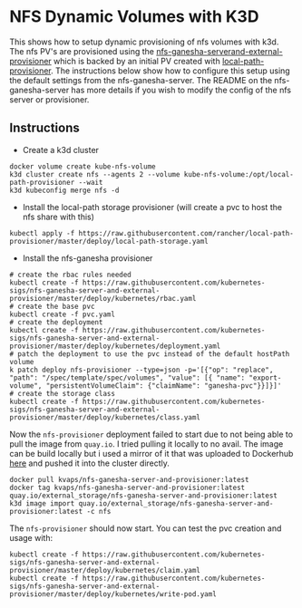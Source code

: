 # NFS Dynamic Volumes with K3D
This shows how to setup dynamic provisioning of nfs volumes with k3d. The nfs PV's are provisioned using the [nfs-ganesha-serverand-external-provisioner](https://github.com/kubernetes-sigs/nfs-ganesha-server-and-external-provisioner) which is backed
by an initial PV created with [local-path-provisioner](https://github.com/rancher/local-path-provisioner). 
The instructions below show how to configure this setup using the default settings from the nfs-ganesha-server. The README on the nfs-ganesha-server has more details if you wish to modify the config of the nfs server or provisioner.

## Instructions
- Create a k3d cluster
```console
docker volume create kube-nfs-volume
k3d cluster create nfs --agents 2 --volume kube-nfs-volume:/opt/local-path-provisioner --wait
k3d kubeconfig merge nfs -d
```
- Install the local-path storage provisioner (will create a pvc to host the nfs share with this)
```console
kubectl apply -f https://raw.githubusercontent.com/rancher/local-path-provisioner/master/deploy/local-path-storage.yaml
```
- Install the nfs-ganesha provisioner
```
# create the rbac rules needed
kubectl create -f https://raw.githubusercontent.com/kubernetes-sigs/nfs-ganesha-server-and-external-provisioner/master/deploy/kubernetes/rbac.yaml
# create the base pvc
kubectl create -f pvc.yaml
# create the deployment
kubectl create -f https://raw.githubusercontent.com/kubernetes-sigs/nfs-ganesha-server-and-external-provisioner/master/deploy/kubernetes/deployment.yaml
# patch the deployment to use the pvc instead of the default hostPath volume
k patch deploy nfs-provisioner --type=json -p='[{"op": "replace", "path": "/spec/template/spec/volumes", "value": [{ "name": "export-volume", "persistentVolumeClaim": {"claimName": "ganesha-pvc"}}]}]'
# create the storage class
kubectl create -f https://raw.githubusercontent.com/kubernetes-sigs/nfs-ganesha-server-and-external-provisioner/master/deploy/kubernetes/class.yaml
```

Now the `nfs-provisioner` deployment failed to start due to not being able to pull the image from `quay.io`. I tried pulling it locally to no avail. 
The image can be build locally but i used a mirror of it that was uploaded to Dockerhub [here](https://hub.docker.com/r/kvaps/nfs-ganesha-server-and-provisioner/tags?page=1&ordering=last_updated) and pushed it into the cluster directly.
```console
docker pull kvaps/nfs-ganesha-server-and-provisioner:latest
docker tag kvaps/nfs-ganesha-server-and-provisioner:latest quay.io/external_storage/nfs-ganesha-server-and-provisioner:latest
k3d image import quay.io/external_storage/nfs-ganesha-server-and-provisioner:latest -c nfs
```

The `nfs-provisioner` should now start. You can test the pvc creation and usage with:
```console
kubectl create -f https://raw.githubusercontent.com/kubernetes-sigs/nfs-ganesha-server-and-external-provisioner/master/deploy/kubernetes/claim.yaml
kubectl create -f https://raw.githubusercontent.com/kubernetes-sigs/nfs-ganesha-server-and-external-provisioner/master/deploy/kubernetes/write-pod.yaml
```
